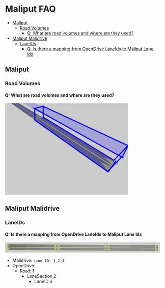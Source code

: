 # Maliput FAQ <!-- omit from toc -->

- [Maliput](#maliput)
  - [Road Volumes](#road-volumes)
    - [Q: What are road volumes and where are they used?](#q-what-are-road-volumes-and-where-are-they-used)
- [Maliput Malidrive](#maliput-malidrive)
  - [LaneIDs](#laneids)
    - [Q: Is there a mapping from OpenDrive LaneIds to Maliput Lane Ids](#q-is-there-a-mapping-from-opendrive-laneids-to-maliput-lane-ids)


## Maliput

### Road Volumes

#### Q: What are road volumes and where are they used?

<img src="road_volume.png" alt="road volume" style="width:400px;"/>

## Maliput Malidrive

### LaneIDs

#### Q: Is there a mapping from OpenDrive LaneIds to Maliput Lane Ids

<img src="maliput_lane_ids.png" alt="lane ids" style="width:800px;"/>

* Malidrive: `Lane ID: 1_2_3`
* OpenDrive
  * Road: 1
    * LaneSection 2
      * LaneID 3

